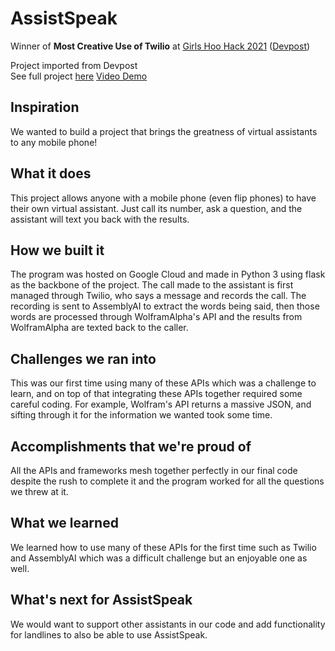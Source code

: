 # AssistSpeak  
Winner of **Most Creative Use of Twilio** at [Girls Hoo Hack 2021](https://www.gwcuva.com/hack) ([Devpost](https://girls-hoo-hack-2021.devpost.com/))

Project imported from Devpost  
See full project [here](https://devpost.com/software/assistspeak)
[Video Demo](https://youtu.be/tCQJtKbdkGI)

## Inspiration
We wanted to build a project that brings the greatness of virtual assistants to any mobile phone!

## What it does
This project allows anyone with a mobile phone (even flip phones) to have their own virtual assistant. Just call its number, ask a question, and the assistant will text you back with the results.

## How we built it
The program was hosted on Google Cloud and made in Python 3 using flask as the backbone of the project. The call made to the assistant is first managed through Twilio, who says a message and records the call. The recording is sent to AssemblyAI to extract the words being said, then those words are processed through WolframAlpha's API and the results from WolframAlpha are texted back to the caller. 

## Challenges we ran into
This was our first time using many of these APIs which was a challenge to learn, and on top of that integrating these APIs together required some careful coding. For example, Wolfram's API returns a massive JSON, and sifting through it for the information we wanted took some time.

## Accomplishments that we're proud of
All the APIs and frameworks mesh together perfectly in our final code despite the rush to complete it and the program worked for all the questions we threw at it.

## What we learned
We learned how to use many of these APIs for the first time such as Twilio and AssemblyAI which was a difficult challenge but an enjoyable one as well.

## What's next for AssistSpeak
We would want to support other assistants in our code and add functionality for landlines to also be able to use AssistSpeak.
